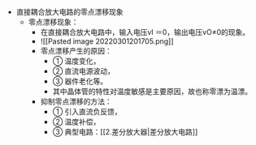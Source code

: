 - 直接耦合放大电路的零点漂移现象
	- 零点漂移现象：
		- 在直接耦合放大电路中，输入电压vI ＝0，输出电压vO≠0的现象。
		- ![[Pasted image 20220301201705.png]]
		- 零点漂移产生的原因：
			- ① 温度变化，
			-  ② 直流电源波动， 
			- ③ 器件老化等。 
			- 其中晶体管的特性对温度敏感是主要原因，故也称零漂为温漂。
		- 抑制零点漂移的方法：
			- ① 引入直流负反馈，
			-  ② 温度补偿， 
			- ③ 典型电路：[[2.差分放大器|差分放大电路]]
